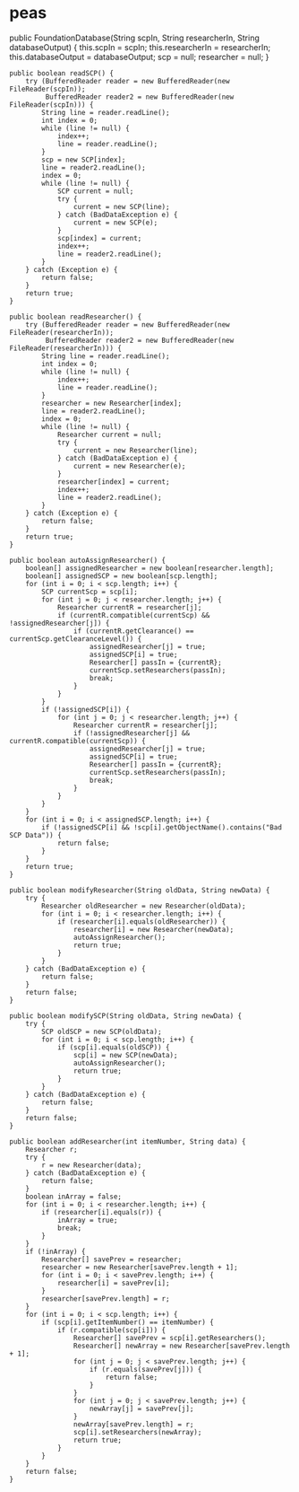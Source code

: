 # peas
public FoundationDatabase(String scpIn, String researcherIn, String databaseOutput) {
        this.scpIn = scpIn;
        this.researcherIn = researcherIn;
        this.databaseOutput = databaseOutput;
        scp = null;
        researcher = null;
    }
   
    public boolean readSCP() {
        try (BufferedReader reader = new BufferedReader(new FileReader(scpIn));
             BufferedReader reader2 = new BufferedReader(new FileReader(scpIn))) {
            String line = reader.readLine();
            int index = 0;
            while (line != null) {
                index++;
                line = reader.readLine();
            }
            scp = new SCP[index];
            line = reader2.readLine();
            index = 0;
            while (line != null) {
                SCP current = null;
                try {
                    current = new SCP(line);
                } catch (BadDataException e) {
                    current = new SCP(e);
                }
                scp[index] = current;
                index++;
                line = reader2.readLine();
            }
        } catch (Exception e) {
            return false;
        }
        return true;
    }
   
    public boolean readResearcher() {
        try (BufferedReader reader = new BufferedReader(new FileReader(researcherIn));
             BufferedReader reader2 = new BufferedReader(new FileReader(researcherIn))) {
            String line = reader.readLine();
            int index = 0;
            while (line != null) {
                index++;
                line = reader.readLine();
            }
            researcher = new Researcher[index];
            line = reader2.readLine();
            index = 0;
            while (line != null) {
                Researcher current = null;
                try {
                    current = new Researcher(line);
                } catch (BadDataException e) {
                    current = new Researcher(e);
                }
                researcher[index] = current;
                index++;
                line = reader2.readLine();
            }
        } catch (Exception e) {
            return false;
        }
        return true;
    }
   
    public boolean autoAssignResearcher() {
        boolean[] assignedResearcher = new boolean[researcher.length];
        boolean[] assignedSCP = new boolean[scp.length];
        for (int i = 0; i < scp.length; i++) {
            SCP currentScp = scp[i];
            for (int j = 0; j < researcher.length; j++) {
                Researcher currentR = researcher[j];
                if (currentR.compatible(currentScp) && !assignedResearcher[j]) {
                    if (currentR.getClearance() == currentScp.getClearanceLevel()) {
                        assignedResearcher[j] = true;
                        assignedSCP[i] = true;
                        Researcher[] passIn = {currentR};
                        currentScp.setResearchers(passIn);
                        break;
                    }
                }
            }
            if (!assignedSCP[i]) {
                for (int j = 0; j < researcher.length; j++) {
                    Researcher currentR = researcher[j];
                    if (!assignedResearcher[j] && currentR.compatible(currentScp)) {
                        assignedResearcher[j] = true;
                        assignedSCP[i] = true;
                        Researcher[] passIn = {currentR};
                        currentScp.setResearchers(passIn);
                        break;
                    }
                }
            }
        }
        for (int i = 0; i < assignedSCP.length; i++) {
            if (!assignedSCP[i] && !scp[i].getObjectName().contains("Bad SCP Data")) {
                return false;
            }
        }
        return true;
    }
   
    public boolean modifyResearcher(String oldData, String newData) {
        try {
            Researcher oldResearcher = new Researcher(oldData);
            for (int i = 0; i < researcher.length; i++) {
                if (researcher[i].equals(oldResearcher)) {
                    researcher[i] = new Researcher(newData);
                    autoAssignResearcher();
                    return true;
                }
            }
        } catch (BadDataException e) {
            return false;
        }
        return false;
    }

    public boolean modifySCP(String oldData, String newData) {
        try {
            SCP oldSCP = new SCP(oldData);
            for (int i = 0; i < scp.length; i++) {
                if (scp[i].equals(oldSCP)) {
                    scp[i] = new SCP(newData);
                    autoAssignResearcher();
                    return true;
                }
            }
        } catch (BadDataException e) {
            return false;
        }
        return false;
    }
   
    public boolean addResearcher(int itemNumber, String data) {
        Researcher r;
        try {
            r = new Researcher(data);
        } catch (BadDataException e) {
            return false;  
        }
        boolean inArray = false;
        for (int i = 0; i < researcher.length; i++) {
            if (researcher[i].equals(r)) {
                inArray = true;
                break;
            }
        }
        if (!inArray) {
            Researcher[] savePrev = researcher;
            researcher = new Researcher[savePrev.length + 1];
            for (int i = 0; i < savePrev.length; i++) {
                researcher[i] = savePrev[i];
            }
            researcher[savePrev.length] = r;
        }
        for (int i = 0; i < scp.length; i++) {
            if (scp[i].getItemNumber() == itemNumber) {
                if (r.compatible(scp[i])) {
                    Researcher[] savePrev = scp[i].getResearchers();
                    Researcher[] newArray = new Researcher[savePrev.length + 1];
                    for (int j = 0; j < savePrev.length; j++) {
                        if (r.equals(savePrev[j])) {
                            return false;
                        }
                    }
                    for (int j = 0; j < savePrev.length; j++) {
                        newArray[j] = savePrev[j];
                    }
                    newArray[savePrev.length] = r;
                    scp[i].setResearchers(newArray);
                    return true;
                }
            }
        }
        return false;
    }